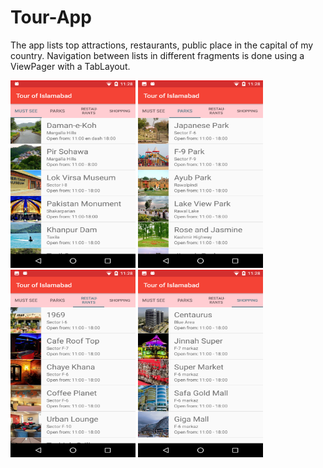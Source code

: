 # Tour-App
The app lists top attractions, restaurants, public place in the capital of my country. 
Navigation between lists in different fragments is done using a ViewPager with a TabLayout.

<img src="https://github.com/Uroos/Tour-App/blob/master/Screenshot_20190227-232835.png" width="200" height="300" />


<img src="https://github.com/Uroos/Tour-App/blob/master/Screenshot_20190227-232839.png" width="200" height="300" />


<img src="https://github.com/Uroos/Tour-App/blob/master/Screenshot_20190227-232843.png" width="200" height="300" />


<img src="https://github.com/Uroos/Tour-App/blob/master/Screenshot_20190227-232848.png" width="200" height="300" />


